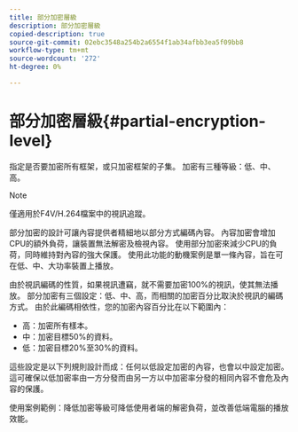 ```yaml
---
title: 部分加密層級
description: 部分加密層級
copied-description: true
source-git-commit: 02ebc3548a254b2a6554f1ab34afbb3ea5f09bb8
workflow-type: tm+mt
source-wordcount: '272'
ht-degree: 0%

---
```


# 部分加密層級{#partial-encryption-level}

指定是否要加密所有框架，或只加密框架的子集。 加密有三種等級：低、中、高。

>[!NOTE]
>
>僅適用於F4V/H.264檔案中的視訊追蹤。

部分加密的設計可讓內容提供者精細地以部分方式編碼內容。 內容加密會增加CPU的額外負荷，讓裝置無法解密及檢視內容。 使用部分加密來減少CPU的負荷，同時維持對內容的強大保護。 使用此功能的動機案例是單一條內容，旨在可在低、中、大功率裝置上播放。

由於視訊編碼的性質，如果視訊遭竊，就不需要加密100%的視訊，使其無法播放。 部分加密有三個設定：低、中、高，而相關的加密百分比取決於視訊的編碼方式。 由於此編碼相依性，您的加密內容百分比在以下範圍內：

* 高：加密所有樣本。
* 中：加密目標50%的資料。
* 低：加密目標20%至30%的資料。

這些設定是以下列規則設計而成：任何以低設定加密的內容，也會以中設定加密。 這可確保以低加密率由一方分發而由另一方以中加密率分發的相同內容不會危及內容的保護。

使用案例範例：降低加密等級可降低使用者端的解密負荷，並改善低端電腦的播放效能。
